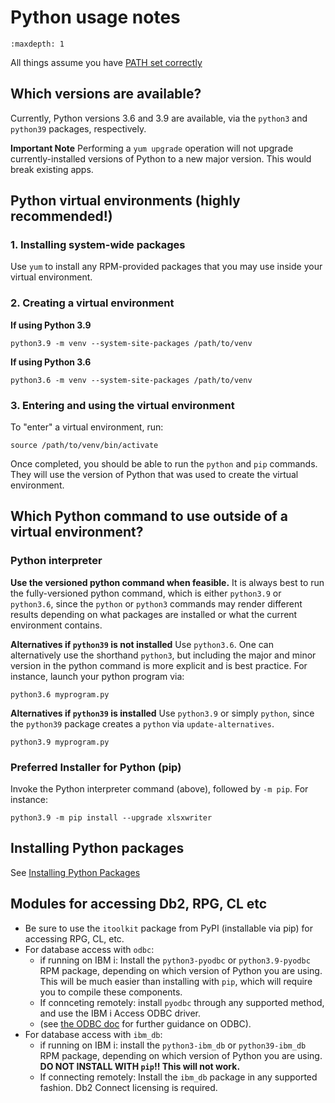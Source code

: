 # Python usage notes

```{toctree}
:maxdepth: 1
```

All things assume you have [PATH set correctly](../troubleshooting/SETTING_PATH.md)

## Which versions are available?
Currently, Python versions 3.6 and 3.9 are available, 
via the `python3` and `python39` packages, respectively.

**Important Note**
Performing a `yum upgrade` operation will not upgrade
currently-installed versions of Python to a new major
version. This would break existing apps. 

## Python virtual environments (highly recommended!)
### 1. Installing system-wide packages
Use `yum` to install any RPM-provided packages that you
may use inside your virtual environment. 

### 2. Creating a virtual environment
**If using Python 3.9**
```
python3.9 -m venv --system-site-packages /path/to/venv
```
**If using Python 3.6**
```
python3.6 -m venv --system-site-packages /path/to/venv
```
### 3. Entering and using the virtual environment
To "enter" a virtual environment, run:
```
source /path/to/venv/bin/activate
```
Once completed, you should be able to run the `python` and `pip` commands. They will use the version of Python that was used to create the virtual environment. 


## Which Python command to use outside of a virtual environment?
### Python interpreter

**Use the versioned python command when feasible.**
It is always best to run the fully-versioned python command, which is
either `python3.9` or `python3.6`, since the `python` or
`python3` commands may render different results depending
on what packages are installed or what the current environment
contains.



**Alternatives if `python39` is not installed**
Use `python3.6`. One can alternatively use the shorthand
`python3`, but including the major and minor version
in the python command is more explicit and is best practice.
For instance, launch your python program via:
```
python3.6 myprogram.py
```

**Alternatives if `python39` is installed** 
Use `python3.9` or simply `python`, since the `python39` package
creates a `python` via `update-alternatives`. 
```
python3.9 myprogram.py
```

### Preferred Installer for Python (pip)
Invoke the Python interpreter command (above), followed
by `-m pip`. For instance:
```
python3.9 -m pip install --upgrade xlsxwriter
```

## Installing Python packages
See [Installing Python Packages](INSTALLING_PYTHON_PKGS.md)

## Modules for accessing Db2, RPG, CL etc

- Be sure to use the `itoolkit` package from PyPI (installable via pip) for accessing RPG, CL, etc.
- For database access with `odbc`:
    -  if running on IBM i: Install the `python3-pyodbc` or `python3.9-pyodbc` RPM package, depending on which version of Python you are using. This will be much easier than installing with `pip`, which will require you to compile these components. 
    -  If connceting remotely: install `pyodbc` through any supported method, and use the IBM i Access ODBC driver.
    -  (see [the ODBC doc](../odbc/README.md) for further guidance on ODBC).
- For database access with `ibm_db`:
    -  if running on IBM i: install the `python3-ibm_db` or `python39-ibm_db` RPM package, depending on which version of Python you are using. **DO NOT INSTALL WITH `pip`!! This will not work.**
    -  If connecting remotely: Install the `ibm_db` package in any supported fashion. Db2 Connect licensing is required.

